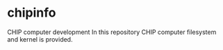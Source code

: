 # chipinfo
CHIP computer development
In this repository CHIP computer filesystem and kernel is provided.



